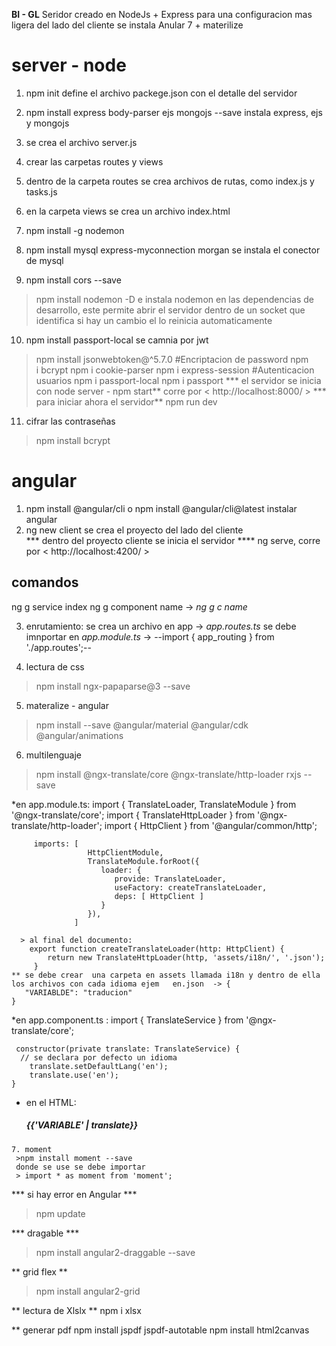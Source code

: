 __BI - GL__
Seridor creado en NodeJs + Express para una configuracion mas ligera 
del lado del cliente se instala Anular 7 + materilize 

# server - node
1. npm init
   define el archivo packege.json con el detalle del servidor
2. npm install express body-parser ejs mongojs --save
   instala express, ejs  y mongojs
3. se crea el archivo server.js
4. crear las carpetas routes y views
5. dentro de la carpeta routes se crea archivos de rutas, como             index.js y tasks.js
6. en la  carpeta views se crea un archivo index.html
7. npm install -g nodemon
8. npm install mysql express-myconnection morgan
    se instala el conector de mysql

 9. npm install cors --save   
   > npm install nodemon -D
    e instala nodemon en las dependencias de desarrollo, este permite abrir el servidor dentro de un socket que identifica si hay un cambio el lo reinicia automaticamente

10. npm install passport-local    se camnia por jwt
  > npm install jsonwebtoken@^5.7.0
 #Encriptacion de password
   >npm i bcrypt
   >npm i cookie-parser
   >npm i express-session
  #Autenticacion usuarios
   >npm i passport-local
   >npm i passport
*** el servidor se inicia con node server  - npm start**
   corre por <  http://localhost:8000/ > 
 *** para iniciar ahora el servidor**
   npm run dev
11. cifrar las contraseñas 
  >npm install bcrypt
 # angular 

 1. npm install @angular/cli o npm install @angular/cli@latest
    instalar angular 
 2.  ng new client
    se crea el proyecto del lado del cliente    
 *** dentro del proyecto cliente se inicia el servidor ****
    ng serve, 
    corre por < http://localhost:4200/ >
 ## comandos

   ng g service index
   ng g component name -> *ng g c name*

3. enrutamiento:
   se crea un archivo en app -> *app.routes.ts* 
   se debe imnportar en *app.module.ts* -> 
   --import { app_routing } from './app.routes';--

4. lectura de css
 >npm install ngx-papaparse@3 --save

5. materalize - angular
 >npm install --save @angular/material @angular/cdk @angular/animations

6. multilenguaje
  > npm install @ngx-translate/core @ngx-translate/http-loader rxjs --save

   *en app.module.ts:
         import { TranslateLoader, TranslateModule } from '@ngx-translate/core';
         import { TranslateHttpLoader } from '@ngx-translate/http-loader';
         import { HttpClient } from '@angular/common/http';

         imports: [
                     HttpClientModule,
                     TranslateModule.forRoot({
                        loader: {
                           provide: TranslateLoader,
                           useFactory: createTranslateLoader,
                           deps: [ HttpClient ]
                        }
                     }),
                  ]

      > al final del documento:
        export function createTranslateLoader(http: HttpClient) {
            return new TranslateHttpLoader(http, 'assets/i18n/', '.json');
         }
    ** se debe crear  una carpeta en assets llamada i18n y dentro de ella los archivos con cada idioma ejem   en.json  -> {
       "VARIABLDE": "traducion"
    }
   *en app.component.ts : 
   import { TranslateService } from '@ngx-translate/core';

     constructor(private translate: TranslateService) {
      // se declara por defecto un idioma
		translate.setDefaultLang('en');
		translate.use('en');
	}    

   * en el HTML: 
    <h5> <b>{{'VARIABLE' | translate}}</b></h5>

    7. moment 
     >npm install moment --save
     donde se use se debe importar
     > import * as moment from 'moment';


*** si hay error en Angular ***
> npm update

*** dragable ***
> npm install angular2-draggable --save


** grid flex **
> npm install angular2-grid

** lectura de Xlslx **
npm i xlsx

** generar pdf
npm install jspdf jspdf-autotable
npm install html2canvas  